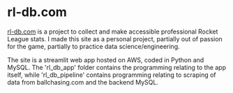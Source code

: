 # rl-db.com

[rl-db.com](http://rl-db.com) is a project to collect and make accessible professional Rocket League stats. I made this site as a personal project, partially out of passion for the game, partially to practice data science/engineering. 

The site is a streamlit web app hosted on AWS, coded in Python and MySQL. The 'rl_db_app' folder contains the programming relating to the app itself, while 'rl_db_pipeline' contains programming relating to scraping of data from ballchasing.com and the backend MySQL.  

